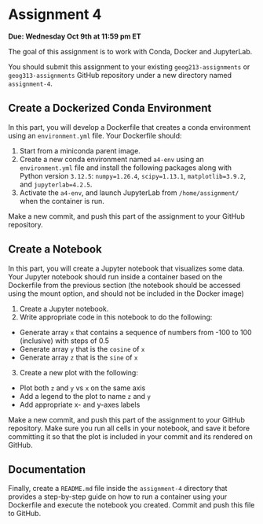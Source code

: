 # Assignment 4


**Due: Wednesday Oct 9th at 11:59 pm ET**

The goal of this assignment is to work with Conda, Docker and JupyterLab. 

You should submit this assignment to your existing `geog213-assignments` or `geog313-assignments` GitHub repository under a new directory named `assignment-4`.

## Create a Dockerized Conda Environment 
In this part, you will develop a Dockerfile that creates a conda environment using an `environment.yml` file. Your Dockerfile should:

1. Start from a miniconda parent image.
1. Create a new conda environment named `a4-env` using an `environment.yml` file and install the following packages along with Python version `3.12.5`: `numpy=1.26.4`, `scipy=1.13.1`, `matplotlib=3.9.2`, and `jupyterlab=4.2.5`.
1. Activate the `a4-env`, and launch JupyterLab from `/home/assignment/` when the container is run. 

Make a new commit, and push this part of the assignment to your GitHub repository. 

## Create a Notebook
In this part, you will create a Jupyter notebook that visualizes some data. Your Jupyter notebook should run inside a container based on the Dockerfile from the previous section (the notebook should be accessed using the mount option, and should not be included in the Docker image)

1. Create a Jupyter notebook.
2. Write appropriate code in this notebook to do the following:
  - Generate array `x` that contains a sequence of numbers from -100 to 100 (inclusive) with steps of 0.5
  - Generate array `y` that is the `cosine` of `x`
  - Generate array `z` that is the `sine` of `x`
3. Create a new plot with the following:
  - Plot both `z` and `y` vs `x` on the same axis
  - Add a legend to the plot to name `z` and `y`
  - Add appropriate x- and y-axes labels

Make a new commit, and push this part of the assignment to your GitHub repository. Make sure you run all cells in your notebook, and save it before committing it so that the plot is included in your commit and its rendered on GitHub.

## Documentation

Finally, create a `README.md` file inside the `assignment-4` directory that provides a step-by-step guide on how to run a container using your Dockerfile and execute the notebook you created. Commit and push this file to GitHub. 

<p>&nbsp;</p>